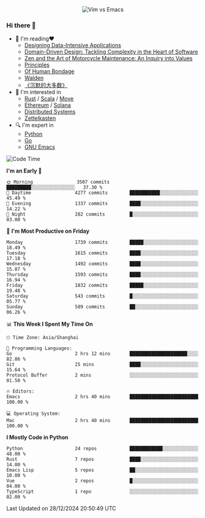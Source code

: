 <p align="center">
    <img src="https://gist.githubusercontent.com/coldnight/e696baffb094e71c96cb302118878eae/raw/40ea5053a6f66cc65f90f437e4173497da225958/banner.gif" alt="Vim vs Emacs" />
</p>

### Hi there 👋

- 📖 I'm reading❤️
    + [Designing Data-Intensive Applications](https://www.oreilly.com/library/view/designing-data-intensive-applications/9781491903063/)
    + [Domain-Driven Design: Tackling Complexity in the Heart of Software](https://www.dddcommunity.org/book/evans_2003/)
    + [Zen and the Art of Motorcycle Maintenance: An Inquiry into Values](https://en.wikipedia.org/wiki/Zen_and_the_Art_of_Motorcycle_Maintenance)
    + [Principles](https://www.principles.com/)
    + [Of Human Bondage](https://en.wikipedia.org/wiki/Of_Human_Bondage)
    + [Walden](https://en.wikipedia.org/wiki/Walden)
    + [《沉默的大多数》](https://en.wikipedia.org/wiki/Silent_majority)
- 🌱 I'm interested in
    + [Rust](https://www.rust-lang.org/) / [Scala](https://www.scala-lang.org/) / [Move](https://github.com/move-language/move/)
    + [Ethereum](https://ethereum.org/en/) / [Solana](https://solana.com/)
	+ [Distributed Systems](https://www.linuxzen.com/notes/topics/20200320174417_%E5%88%86%E5%B8%83%E5%BC%8F/)
	+ [Zettelkasten](https://www.linuxzen.com/notes/notes/20220120080920-slip_box/)
- 🔍 I'm expert in
    + [Python](https://www.python.org/)
    + [Go](https://go.dev/)
    + [GNU Emacs](https://www.gnu.org/software/emacs/)

<!--START_SECTION:waka-->
![Code Time](http://img.shields.io/badge/Code%20Time-3%2C207%20hrs%2021%20mins-blue)

**I'm an Early 🐤** 

```text
🌞 Morning                3507 commits        █████████░░░░░░░░░░░░░░░░   37.30 % 
🌆 Daytime                4277 commits        ███████████░░░░░░░░░░░░░░   45.49 % 
🌃 Evening                1337 commits        ████░░░░░░░░░░░░░░░░░░░░░   14.22 % 
🌙 Night                  282 commits         █░░░░░░░░░░░░░░░░░░░░░░░░   03.00 % 
```
📅 **I'm Most Productive on Friday** 

```text
Monday                   1739 commits        █████░░░░░░░░░░░░░░░░░░░░   18.49 % 
Tuesday                  1615 commits        ████░░░░░░░░░░░░░░░░░░░░░   17.18 % 
Wednesday                1492 commits        ████░░░░░░░░░░░░░░░░░░░░░   15.87 % 
Thursday                 1593 commits        ████░░░░░░░░░░░░░░░░░░░░░   16.94 % 
Friday                   1832 commits        █████░░░░░░░░░░░░░░░░░░░░   19.48 % 
Saturday                 543 commits         █░░░░░░░░░░░░░░░░░░░░░░░░   05.77 % 
Sunday                   589 commits         ██░░░░░░░░░░░░░░░░░░░░░░░   06.26 % 
```


📊 **This Week I Spent My Time On** 

```text
🕑︎ Time Zone: Asia/Shanghai

💬 Programming Languages: 
Go                       2 hrs 12 mins       █████████████████████░░░░   82.86 % 
Git                      25 mins             ████░░░░░░░░░░░░░░░░░░░░░   15.64 % 
Protocol Buffer          2 mins              ░░░░░░░░░░░░░░░░░░░░░░░░░   01.50 % 

🔥 Editors: 
Emacs                    2 hrs 40 mins       █████████████████████████   100.00 % 

💻 Operating System: 
Mac                      2 hrs 40 mins       █████████████████████████   100.00 % 
```

**I Mostly Code in Python** 

```text
Python                   24 repos            ████████████░░░░░░░░░░░░░   48.00 % 
Rust                     7 repos             ████░░░░░░░░░░░░░░░░░░░░░   14.00 % 
Emacs Lisp               5 repos             ██░░░░░░░░░░░░░░░░░░░░░░░   10.00 % 
Vue                      2 repos             █░░░░░░░░░░░░░░░░░░░░░░░░   04.00 % 
TypeScript               1 repo              ░░░░░░░░░░░░░░░░░░░░░░░░░   02.00 % 
```




 Last Updated on 28/12/2024 20:50:49 UTC
<!--END_SECTION:waka-->
